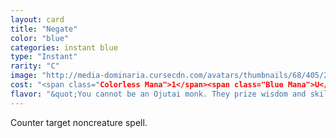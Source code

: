 ```yaml
---
layout: card
title: "Negate"
color: "blue"
categories: instant blue
type: "Instant"
rarity: "C"
image: "http://media-dominaria.cursecdn.com/avatars/thumbnails/68/405/200/283/635618477577526341.png"
cost: "<span class="Colorless Mana">1</span><span class="Blue Mana">U</span>"
flavor: "&quot;You cannot be an Ojutai monk. They prize wisdom and skill, and you have neither.&quot;"
---
```


Counter target noncreature spell.
